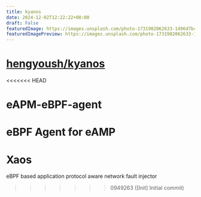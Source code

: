 ```yaml
---
title: kyanos
date: 2024-12-02T12:22:22+08:00
draft: False
featuredImage: https://images.unsplash.com/photo-1731902062633-1496d7bcf95c?ixid=M3w0NjAwMjJ8MHwxfHJhbmRvbXx8fHx8fHx8fDE3MzMxMTMyNTZ8&ixlib=rb-4.0.3
featuredImagePreview: https://images.unsplash.com/photo-1731902062633-1496d7bcf95c?ixid=M3w0NjAwMjJ8MHwxfHJhbmRvbXx8fHx8fHx8fDE3MzMxMTMyNTZ8&ixlib=rb-4.0.3
---
```


# [hengyoush/kyanos](https://github.com/hengyoush/kyanos)

<<<<<<< HEAD
# eAPM-eBPF-agent
eBPF Agent for eAMP
=======
# Xaos
eBPF based application protocol aware network fault injector
>>>>>>> 0949263 ([Init] Initial commit)
